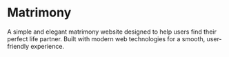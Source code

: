 # Matrimony
A simple and elegant matrimony website designed to help users find their perfect life partner. Built with modern web technologies for a smooth, user-friendly experience.
